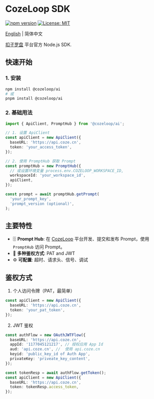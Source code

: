# CozeLoop SDK

[![npm version](https://img.shields.io/npm/v/%40cozeloop%2Fai)](https://www.npmjs.com/package/@cozeloop/ai)
[![License: MIT](https://img.shields.io/badge/License-MIT-yellow.svg)](https://opensource.org/licenses/MIT)

[English](./README.md) | 简体中文

[扣子罗盘](https://loop.coze.cn) 平台官方 Node.js SDK.

## 快速开始

### 1. 安装

```sh
npm install @cozeloop/ai
# 或
pnpm install @cozeloop/ai
```

### 2. 基础用法
```typescript
import { ApiClient, PromptHub } from '@cozeloop/ai';

// 1. 设置 ApiClient
const apiClient = new ApiClient({
  baseURL: 'https://api.coze.cn',
  token: 'your_access_token',
});

// 2. 使用 PromptHub 获取 Prompt
const promptHub = new PromptHub({
  // 或设置环境变量 process.env.COZELOOP_WORKSPACE_ID,
  workspaceId: 'your_workspace_id',
  apiClient,
});

const prompt = await promptHub.getPrompt(
  'your_prompt_key',
  'prompt_version (optional)',
);
```

## 主要特性
- 🗄️ **Prompt Hub**: 在 [CozeLoop](https://coze.loop.cn) 平台开发、提交和发布 Prompt，使用 `PromptHub` 访问 Prompt。
- 🔐 **多种鉴权方式**: PAT and JWT
- ⚙️ **可配置**: 超时、请求头、信号、调试

## 鉴权方式

1. 个人访问令牌（PAT，最简单）
```typescript
const apiClient = new ApiClient({
  baseURL: 'https://api.coze.cn',
  token: 'your_pat_token',
});
```

2. JWT 鉴权
```typescript
const authFlow = new OAuthJWTFlow({
  baseURL: 'https://api.coze.cn',
  appId: '1177045121217', // 授权应用 App Id
  aud: 'api.coze.cn', //  使用 api.coze.cn
  keyid: 'public_key_id of Auth App',
  privateKey: 'priveate_key_content',
});

const tokenResp = await authFlow.getToken();
const apiClient = new ApiClient({
  baseURL: 'https://api.coze.cn',
  token: tokenResp.access_token,
});
```
